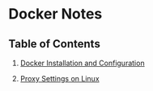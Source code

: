 # Docker Notes

## Table of Contents

1. [Docker Installation and Configuration](./docker_notes.md)

2. [Proxy Settings on Linux](./proxy_notes.md)

